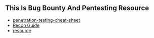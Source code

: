 
## This Is Bug Bounty And Pentesting Resource 

  - [penetration-testing-cheat-sheet](https://github.com/ivan-sincek/penetration-testing-cheat-sheet)
  - [Recon Guide ](https://gowthams.gitbook.io/bughunter-handbook/list-of-vulnerabilities-bugs/recon-and-osint/recon)
  - [resource](https://github.com/LuD1161/HackingSimplified/tree/master/Recon)







